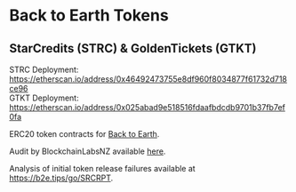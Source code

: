 # Back to Earth Tokens
## StarCredits (STRC) & GoldenTickets (GTKT)

STRC Deployment: https://etherscan.io/address/0x46492473755e8df960f8034877f61732d718ce96  
GTKT Deployment: https://etherscan.io/address/0x025abad9e518516fdaafbdcdb9701b37fb7ef0fa

ERC20 token contracts for [Back to Earth](https://backto.earth/).

Audit by BlockchainLabsNZ available [here](https://github.com/BlockchainLabsNZ/Back-to-Earth-audit/blob/master/audit-report.md).

Analysis of initial token release failures available at https://b2e.tips/go/SRCRPT.
